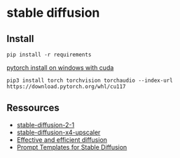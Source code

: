 # stable diffusion

## Install
```
pip install -r requirements
```

[pytorch install on windows with cuda](https://pytorch.org/get-started/locally/#windows-package-manager)
```
pip3 install torch torchvision torchaudio --index-url https://download.pytorch.org/whl/cu117
```

## Ressources
- [stable-diffusion-2-1](https://huggingface.co/stabilityai/stable-diffusion-2-1)
- [stable-diffusion-x4-upscaler](https://huggingface.co/stabilityai/stable-diffusion-x4-upscaler)
- [Effective and efficient diffusion](https://huggingface.co/docs/diffusers/stable_diffusion)
- [Prompt Templates for Stable Diffusion](https://github.com/Dalabad/stable-diffusion-prompt-templates)